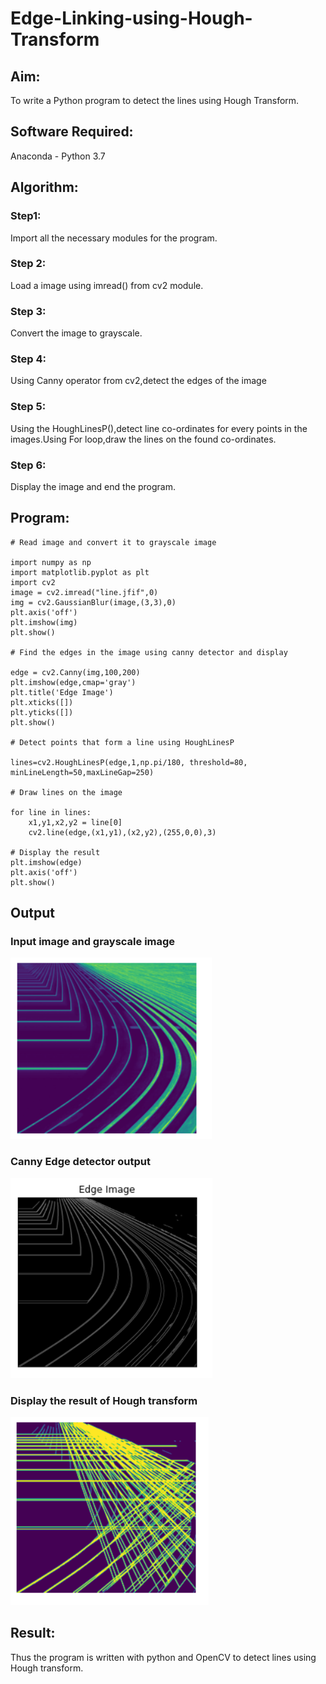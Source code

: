 # Edge-Linking-using-Hough-Transform
## Aim:
To write a Python program to detect the lines using Hough Transform.

## Software Required:
Anaconda - Python 3.7

## Algorithm:
### Step1:
Import all the necessary modules for the program.

### Step 2:
Load a image using imread() from cv2 module.

### Step 3:
Convert the image to grayscale.

### Step 4:
Using Canny operator from cv2,detect the edges of the image

### Step 5:
Using the HoughLinesP(),detect line co-ordinates for every points in the images.Using For loop,draw the lines on the found co-ordinates.

### Step 6:
Display the image and end the program.

## Program:
```
# Read image and convert it to grayscale image

import numpy as np
import matplotlib.pyplot as plt
import cv2
image = cv2.imread("line.jfif",0)
img = cv2.GaussianBlur(image,(3,3),0)
plt.axis('off')
plt.imshow(img)
plt.show()

# Find the edges in the image using canny detector and display

edge = cv2.Canny(img,100,200)
plt.imshow(edge,cmap='gray')
plt.title('Edge Image')
plt.xticks([])
plt.yticks([])
plt.show()

# Detect points that form a line using HoughLinesP

lines=cv2.HoughLinesP(edge,1,np.pi/180, threshold=80, minLineLength=50,maxLineGap=250)

# Draw lines on the image

for line in lines:
    x1,y1,x2,y2 = line[0]
    cv2.line(edge,(x1,y1),(x2,y2),(255,0,0),3)

# Display the result
plt.imshow(edge)
plt.axis('off')
plt.show()
```
## Output

### Input image and grayscale image

![output](img1.png)

### Canny Edge detector output

![output](img2.png)

### Display the result of Hough transform

![output](img3.png)


## Result:
Thus the program is written with python and OpenCV to detect lines using Hough transform. 
